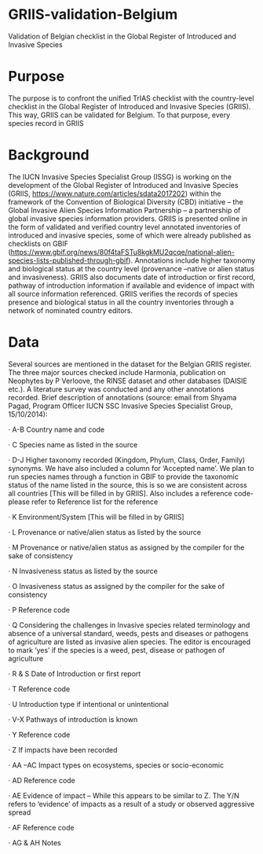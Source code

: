 # GRIIS-validation-Belgium
Validation of Belgian checklist in the Global Register of Introduced and Invasive Species

# Purpose
The purpose is to confront the unified TrIAS checklist with the country-level checklist in the Global Register of Introduced and Invasive Species (GRIIS). This way, GRIIS can be validated for Belgium. To that purpose, every species record in GRIIS

# Background
The IUCN Invasive Species Specialist Group (ISSG) is working on the development of the Global Register of Introduced and Invasive Species (GRIIS, https://www.nature.com/articles/sdata2017202) within the framework of the Convention of Biological Diversity (CBD) initiative – the Global Invasive Alien Species Information Partnership – a partnership of global invasive species information providers. GRIIS is presented online in the form of validated and verified country level annotated inventories of introduced and invasive species, some of which were already published as checklists on GBIF (https://www.gbif.org/news/80f4taFSTu8kgkMU2qcqe/national-alien-species-lists-published-through-gbif). Annotations include higher taxonomy and biological status at the country level (provenance –native or alien status and invasiveness). GRIIS also documents date of introduction or first record, pathway of introduction information if available and evidence of impact with all source information referenced. GRIIS verifies the records of species presence and biological status in all the country inventories through a network of nominated country editors. 

# Data
Several sources are mentioned in the dataset for the Belgian GRIIS register. The three major sources checked include Harmonia, publication on Neophytes by P Verloove, the RINSE dataset and other databases (DAISIE etc.). A literature survey was conducted and any other annotations recorded. Brief description of annotations (source: email from Shyama Pagad, Program Officer IUCN SSC Invasive Species Specialist Group, 15/10/2014):

·       A-B  Country name and code

·       C      Species name as listed in the source

·       D-J  Higher taxonomy recorded (Kingdom, Phylum, Class, Order, Family) synonyms. We  have also included a column for ‘Accepted name’. We plan to run species names through a function in GBIF to provide the taxonomic status of the name listed in the source, this is so we are consistent across all countries [This will be filled in by GRIIS]. Also includes a reference code- please refer to Reference list for the reference

·       K   Environment/System [This will be filled in by GRIIS]

·       L   Provenance or native/alien status as listed by the source

·       M   Provenance or native/alien status as assigned by the compiler for the sake of consistency

·       N   Invasiveness status as listed by the source

·       O   Invasiveness status as assigned by the compiler for the sake of consistency

·       P    Reference code

·       Q   Considering the challenges in Invasive species related terminology and absence of a universal standard, weeds, pests and diseases or pathogens of agriculture are listed as invasive alien species. The editor is encouraged to mark ‘yes’ if the species is a weed, pest, disease or pathogen of agriculture

·       R & S  Date of Introduction or first report

·       T   Reference code

·       U Introduction type if intentional or unintentional

·       V-X  Pathways of introduction is known

·       Y  Reference code

·       Z If impacts have been recorded

·       AA –AC  Impact types on ecosystems, species or socio-economic

·       AD   Reference code

·       AE   Evidence of impact – While this appears to be similar to Z. The Y/N refers to ‘evidence’ of impacts as a result of a study or observed aggressive spread

·       AF   Reference code

·       AG & AH Notes

